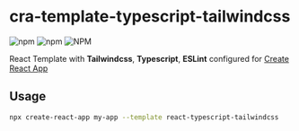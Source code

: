 # cra-template-typescript-tailwindcss

![npm](https://img.shields.io/npm/v/cra-template-react-typescript-tailwindcss?style=plastic)
![npm](https://img.shields.io/npm/dy/cra-template-react-typescript-tailwindcss?style=plastic)
![NPM](https://img.shields.io/npm/l/cra-template-react-typescript-tailwindcss?style=plastic)

React Template with **Tailwindcss**, **Typescript**, **ESLint** configured for [Create React App](https://github.com/facebook/create-react-app)

## Usage

```sh
npx create-react-app my-app --template react-typescript-tailwindcss
```
